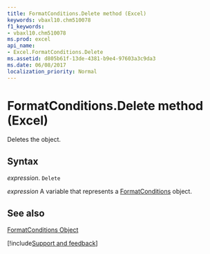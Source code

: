 ```yaml
---
title: FormatConditions.Delete method (Excel)
keywords: vbaxl10.chm510078
f1_keywords:
- vbaxl10.chm510078
ms.prod: excel
api_name:
- Excel.FormatConditions.Delete
ms.assetid: d805b61f-13de-4381-b9e4-97603a3c9da3
ms.date: 06/08/2017
localization_priority: Normal
---
```



# FormatConditions.Delete method (Excel)

Deletes the object.


## Syntax

_expression_. `Delete`

_expression_ A variable that represents a [FormatConditions](Excel.FormatConditions.md) object.


## See also


[FormatConditions Object](Excel.FormatConditions.md)

[!include[Support and feedback](~/includes/feedback-boilerplate.md)]
